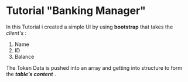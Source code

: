 # Tutorial "Banking Manager"

In this Tutorial i created a simple UI by using **bootstrap** that takes the _client's_ : 

1. Name 
2. ID 
3. Balance 

The Token Data is pushed into an array and getting into structure to form the ***table's content*** .
